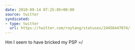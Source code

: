 ```yaml
---
date: 2010-09-14 07:25:05+00:00
source: twitter
syndicated:
- type: twitter
  url: https://twitter.com/roytang/statuses/24456447074/
---
```


Hm I seem to have bricked my PSP =/